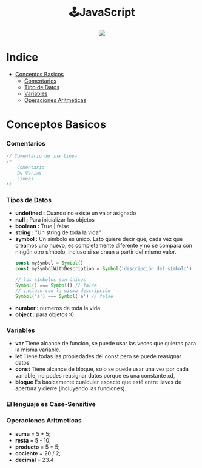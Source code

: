 <h1 align="center"> 🕹️JavaScript  </h1>
<div align="center">
  <img src="https://media.giphy.com/media/finu0kgoalrvgYEPn7/giphy.gif"/>
 </div>

# Indice
- [Conceptos Basicos](#conceptos-basicos)
    - [Comentarios](#comentarios)
    - [Tipo de Datos](#tipos-de-datos)
    - [Variables](#variables)
    - [Operaciones Aritmeticas](#operaciones-aritmeticas)

# Conceptos Basicos

### Comentarios
```js
// Comentario de una linea
/*
    Comentario
    De Varias 
    Lineas
*/
```
### Tipos de Datos
- **undefined :** Cuando no existe un valor asignado
- **null :** Para inicializar los objetos
- **boolean :** True | false
- **string :** "Un string de toda la vida"
- **symbol :** Un símbolo es único. Esto quiere decir que, cada vez que creamos uno nuevo, es completamente diferente y no se compara con ningún otro símbolo, incluso si se crean a partir del mismo valor.
    ```js
    const mySymbol = Symbol()
    const mySymbolWithDescription = Symbol('descripción del símbolo')

    // los símbolos son únicos
    Symbol() === Symbol() // false
    // incluso con la misma descripción
    Symbol('a') === Symbol('a') // false 
    ```
- **number :** numeros de toda la vida
- **object :** para objetos :0

### Variables

- **var** Tiene alcance de función, se puede usar las veces que quieras para la misma variable.
- **let** Tiene todas las propiedades del const pero se puede reasignar datos.
- **const** Tiene alcance de bloque, solo se puede usar una vez por cada variable, no podes reasignar datos porque es una constante xd,
- **bloque** Es basicamente cualquier espacio que esté entre llaves de apertura y cierre (incluyendo las funciones).


### El lenguaje es Case-Sensitive
### Operaciones Aritmeticas

- **suma** = 5 + 5;
- **resta** = 5 - 10;
- **producto** = 5 * 5;
- **cociente** = 20 / 2;
- **decimal** = 23.4
